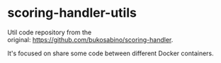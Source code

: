 # scoring-handler-utils

Util code repository from the original: https://github.com/bukosabino/scoring-handler.

It's focused on share some code between different Docker containers.
